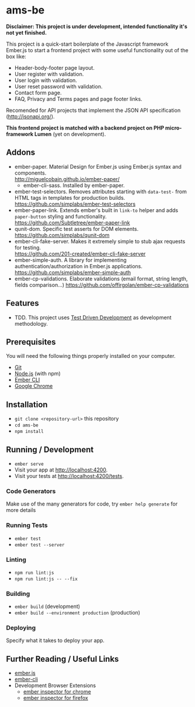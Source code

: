 # ams-be

**Disclaimer: This project is under development, intended functionality it's
not yet finished.**

This project is a quick-start boilerplate of the Javascript framework Ember.js to
start a frontend project with some useful functionality out of the box like:
- Header-body-footer page layout.
- User register with validation.
- User login with validation.
- User reset password with validation.
- Contact form page.
- FAQ, Privacy and Terms pages and page footer links.

Recomended for API projects that implement the JSON API specification (http://jsonapi.org/).

**This frontend project is matched with a backend project on PHP micro-framework
Lumen** (yet on development).

## Addons

- ember-paper. Material Design for Ember.js using Ember.js syntax and components.  
  http://miguelcobain.github.io/ember-paper/
  - ember-cli-sass. Installed by ember-paper.
- ember-test-selectors. Removes attributes starting with `data-test-` from HTML
tags in templates for production builds. 
  https://github.com/simplabs/ember-test-selectors
- ember-paper-link. Extends ember's built in `link-to` helper and adds
`paper-button` styling and functionality.  
  https://github.com/Subtletree/ember-paper-link
- qunit-dom. Specific test asserts for DOM elements.  
  https://github.com/simplabs/qunit-dom
- ember-cli-fake-server. Makes it extremely simple to stub ajax requests for testing.  
  https://github.com/201-created/ember-cli-fake-server
- ember-simple-auth. A library for implementing authentication/authorization in 
Ember.js applications.  
  https://github.com/simplabs/ember-simple-auth
- ember-cp-validations. Elaborate validations (email format, string length,
fields comparison...)
  https://github.com/offirgolan/ember-cp-validations

## Features

- TDD. This project uses [Test Driven Development](https://www.agilealliance.org/glossary/tdd/)
as development methodology.

## Prerequisites

You will need the following things properly installed on your computer.

* [Git](https://git-scm.com/)
* [Node.js](https://nodejs.org/) (with npm)
* [Ember CLI](https://ember-cli.com/)
* [Google Chrome](https://google.com/chrome/)

## Installation

* `git clone <repository-url>` this repository
* `cd ams-be`
* `npm install`

## Running / Development

* `ember serve`
* Visit your app at [http://localhost:4200](http://localhost:4200).
* Visit your tests at [http://localhost:4200/tests](http://localhost:4200/tests).

### Code Generators

Make use of the many generators for code, try `ember help generate` for more details

### Running Tests

* `ember test`
* `ember test --server`

### Linting

* `npm run lint:js`
* `npm run lint:js -- --fix`

### Building

* `ember build` (development)
* `ember build --environment production` (production)

### Deploying

Specify what it takes to deploy your app.

## Further Reading / Useful Links

* [ember.js](https://emberjs.com/)
* [ember-cli](https://ember-cli.com/)
* Development Browser Extensions
  * [ember inspector for chrome](https://chrome.google.com/webstore/detail/ember-inspector/bmdblncegkenkacieihfhpjfppoconhi)
  * [ember inspector for firefox](https://addons.mozilla.org/en-US/firefox/addon/ember-inspector/)

